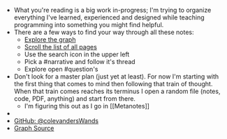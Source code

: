 - What you're reading is a big work in-progress; I'm trying to organize everything I've learned, experienced and designed while teaching programming into something you might find helpful.
- There are a few ways to find your way through all these notes:
	- [Explore the graph](https://evancole.be/#/graph)
	- [Scroll the list of all pages](https://evancole.be/#/all-pages)
	- Use the search icon in the upper left
	- Pick a #narrative and follow it's thread
	- Explore open #question's
- Don't look for a master plan (just yet at least). For now I'm starting with the first thing that comes to mind then following that train of thought. When that train comes reaches its terminus I open a random file (notes, code, PDF, anything) and start from there.
	- I'm figuring this out as I go in [[Metanotes]]
-
- [GitHub: @colevandersWands](https://github.com/colevandersWands)
- [Graph Source](https://github.com/pengx17/knowledge-garden/blob/c2b7dc04ceef299e3dd0a238630a82af11cff858/.github/workflows/main.yml)